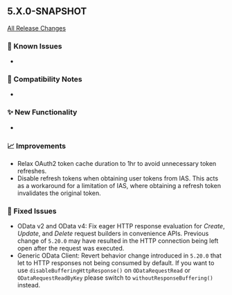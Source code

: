 ## 5.X.0-SNAPSHOT

[All Release Changes](https://github.com/SAP/cloud-sdk-java/releases)

### 🚧 Known Issues

- 

### 🔧 Compatibility Notes

- 

### ✨ New Functionality

- 

### 📈 Improvements

- Relax OAuth2 token cache duration to 1hr to avoid unnecessary token refreshes.
- Disable refresh tokens when obtaining user tokens from IAS.
  This acts as a workaround for a limitation of IAS, where obtaining a refresh token invalidates the original token.

### 🐛 Fixed Issues

- OData v2 and OData v4: Fix eager HTTP response evaluation for _Create_, _Update_, and _Delete_ request builders in convenience APIs.
  Previous change of `5.20.0` may have resulted in the HTTP connection being left open after the request was executed.
- Generic OData Client: Revert behavior change introduced in `5.20.0` that let to HTTP responses not being consumed by default.
  If you want to use `disableBufferingHttpResponse()` on `ODataRequestRead` or `ODataRequestReadByKey` please switch to `withoutResponseBuffering()` instead.